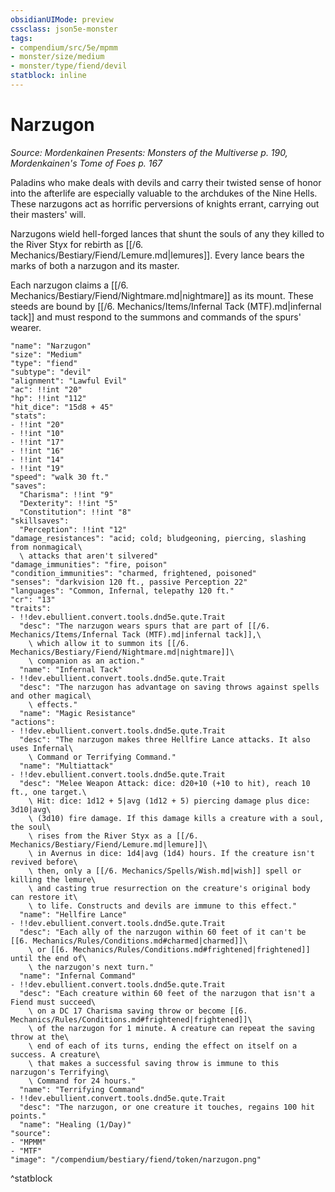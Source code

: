 ```yaml
---
obsidianUIMode: preview
cssclass: json5e-monster
tags:
- compendium/src/5e/mpmm
- monster/size/medium
- monster/type/fiend/devil
statblock: inline
---
```

# Narzugon
*Source: Mordenkainen Presents: Monsters of the Multiverse p. 190, Mordenkainen's Tome of Foes p. 167*  

Paladins who make deals with devils and carry their twisted sense of honor into the afterlife are especially valuable to the archdukes of the Nine Hells. These narzugons act as horrific perversions of knights errant, carrying out their masters' will.

Narzugons wield hell-forged lances that shunt the souls of any they killed to the River Styx for rebirth as [[/6. Mechanics/Bestiary/Fiend/Lemure.md|lemures]]. Every lance bears the marks of both a narzugon and its master.

Each narzugon claims a [[/6. Mechanics/Bestiary/Fiend/Nightmare.md|nightmare]] as its mount. These steeds are bound by [[/6. Mechanics/Items/Infernal Tack (MTF).md|infernal tack]] and must respond to the summons and commands of the spurs' wearer.

```statblock
"name": "Narzugon"
"size": "Medium"
"type": "fiend"
"subtype": "devil"
"alignment": "Lawful Evil"
"ac": !!int "20"
"hp": !!int "112"
"hit_dice": "15d8 + 45"
"stats":
- !!int "20"
- !!int "10"
- !!int "17"
- !!int "16"
- !!int "14"
- !!int "19"
"speed": "walk 30 ft."
"saves":
  "Charisma": !!int "9"
  "Dexterity": !!int "5"
  "Constitution": !!int "8"
"skillsaves":
  "Perception": !!int "12"
"damage_resistances": "acid; cold; bludgeoning, piercing, slashing from nonmagical\
  \ attacks that aren't silvered"
"damage_immunities": "fire, poison"
"condition_immunities": "charmed, frightened, poisoned"
"senses": "darkvision 120 ft., passive Perception 22"
"languages": "Common, Infernal, telepathy 120 ft."
"cr": "13"
"traits":
- !!dev.ebullient.convert.tools.dnd5e.qute.Trait
  "desc": "The narzugon wears spurs that are part of [[/6. Mechanics/Items/Infernal Tack (MTF).md|infernal tack]],\
    \ which allow it to summon its [[/6. Mechanics/Bestiary/Fiend/Nightmare.md|nightmare]]\
    \ companion as an action."
  "name": "Infernal Tack"
- !!dev.ebullient.convert.tools.dnd5e.qute.Trait
  "desc": "The narzugon has advantage on saving throws against spells and other magical\
    \ effects."
  "name": "Magic Resistance"
"actions":
- !!dev.ebullient.convert.tools.dnd5e.qute.Trait
  "desc": "The narzugon makes three Hellfire Lance attacks. It also uses Infernal\
    \ Command or Terrifying Command."
  "name": "Multiattack"
- !!dev.ebullient.convert.tools.dnd5e.qute.Trait
  "desc": "Melee Weapon Attack: dice: d20+10 (+10 to hit), reach 10 ft., one target.\
    \ Hit: dice: 1d12 + 5|avg (1d12 + 5) piercing damage plus dice: 3d10|avg\
    \ (3d10) fire damage. If this damage kills a creature with a soul, the soul\
    \ rises from the River Styx as a [[/6. Mechanics/Bestiary/Fiend/Lemure.md|lemure]]\
    \ in Avernus in dice: 1d4|avg (1d4) hours. If the creature isn't revived before\
    \ then, only a [[/6. Mechanics/Spells/Wish.md|wish]] spell or killing the lemure\
    \ and casting true resurrection on the creature's original body can restore it\
    \ to life. Constructs and devils are immune to this effect."
  "name": "Hellfire Lance"
- !!dev.ebullient.convert.tools.dnd5e.qute.Trait
  "desc": "Each ally of the narzugon within 60 feet of it can't be [[6. Mechanics/Rules/Conditions.md#charmed|charmed]]\
    \ or [[6. Mechanics/Rules/Conditions.md#frightened|frightened]] until the end of\
    \ the narzugon's next turn."
  "name": "Infernal Command"
- !!dev.ebullient.convert.tools.dnd5e.qute.Trait
  "desc": "Each creature within 60 feet of the narzugon that isn't a Fiend must succeed\
    \ on a DC 17 Charisma saving throw or become [[6. Mechanics/Rules/Conditions.md#frightened|frightened]]\
    \ of the narzugon for 1 minute. A creature can repeat the saving throw at the\
    \ end of each of its turns, ending the effect on itself on a success. A creature\
    \ that makes a successful saving throw is immune to this narzugon's Terrifying\
    \ Command for 24 hours."
  "name": "Terrifying Command"
- !!dev.ebullient.convert.tools.dnd5e.qute.Trait
  "desc": "The narzugon, or one creature it touches, regains 100 hit points."
  "name": "Healing (1/Day)"
"source":
- "MPMM"
- "MTF"
"image": "/compendium/bestiary/fiend/token/narzugon.png"
```
^statblock